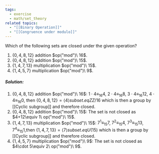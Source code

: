 ```yaml
---
tags:
  - exercise
  - math/set_theory
related topics:
  - "[[Binary Operation]]"
  - "[[Congruence under modulo]]"
---
```

Which of the following sets are closed under the given operation?
1. $\{0, 4, 8, 12\}$ addition $op("mod")\ 16$.
2. $\{0, 4, 8, 12\}$ addition $op("mod")\ 15$.
3. $\{1, 4, 7, 13\}$ multiplication $op("mod")\ 15$.
4. $\{1, 4, 5, 7\}$ multiplication $op("mod")\ 9$.
##### Solution:
1. $\{0, 4, 8, 12\}$ addition $op("mod")\ 16$:
	 $1\cdot 4\equiv_{16}4$, $2\cdot 4\equiv_{16}8$, $3\cdot 4\equiv_{16}12$, $4\cdot 4\equiv_{16} 0$, then $\{0, 4, 8, 12\}=\langle 4\rangle subset.eq ZZ/16$ which is then a group by [[Cyclic subgroup]] and therefore closed.
2. $\{0, 4, 8, 12\}$ addition $op("mod")\ 15$:
	The set is not closed as $4+12\equiv 1\ op("mod")\ 15$.
3. $\{1, 4, 7, 13\}$ multiplication $op("mod")\ 15$:
	$7^1\equiv_{15} 7$, $7^2\equiv_{15} 4$, $7^3 \equiv_{15}13$, $7^4\equiv_{15} 1$,then $\{1, 4, 7, 13\}=\langle 7\rangle subset.eq U(15)$ which is then a group by [[Cyclic subgroup]] and therefore closed.
4. $\{1, 4, 5, 7\}$ multiplication $op("mod")\ 9$:
	The set is not closed as $4\cdot 5\equiv 2\ op("mod")\ 9$.